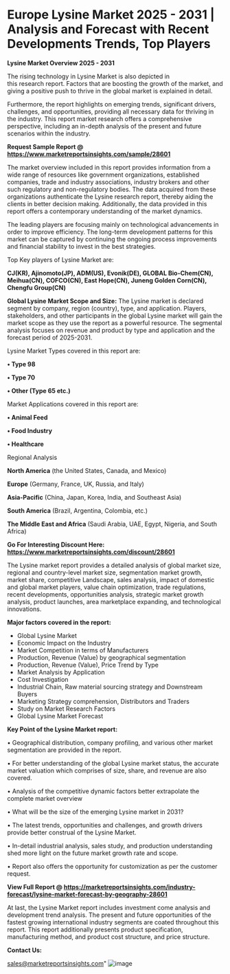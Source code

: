 # Europe Lysine Market 2025 - 2031 | Analysis and Forecast with Recent Developments Trends, Top Players

<Strong> Lysine Market Overview 2025 - 2031</strong>

The rising technology in Lysine Market is also depicted in this research report. Factors that are boosting the growth of the market, and giving a positive push to thrive in the global market is explained in detail.

Furthermore, the report highlights on emerging trends, significant drivers, challenges, and opportunities, providing all necessary data for thriving in the industry. This report market research offers a comprehensive perspective, including an in-depth analysis of the present and future scenarios within the industry.

<strong>Request Sample Report @ <a href=https://www.marketreportsinsights.com/sample/28601>https://www.marketreportsinsights.com/sample/28601</a></strong>

The market overview included in this report provides information from a wide range of resources like government organizations, established companies, trade and industry associations, industry brokers and other such regulatory and non-regulatory bodies. The data acquired from these organizations authenticate the Lysine research report, thereby aiding the clients in better decision making. Additionally, the data provided in this report offers a contemporary understanding of the market dynamics.

The leading players are focusing mainly on technological advancements in order to improve efficiency. The long-term development patterns for this market can be captured by continuing the ongoing process improvements and financial stability to invest in the best strategies.

Top Key players of Lysine Market are:

<strong>CJ(KR), Ajinomoto(JP), ADM(US), Evonik(DE), GLOBAL Bio-Chem(CN), Meihua(CN), COFCO(CN), East Hope(CN), Juneng Golden Corn(CN), Chengfu Group(CN)</strong>

<strong><b>Global Lysine Market Scope and Size:</b></strong>
The Lysine market is declared segment by company, region (country), type, and application. Players, stakeholders, and other participants in the global Lysine market will gain the market scope as they use the report as a powerful resource. The segmental analysis focuses on revenue and product by type and application and the forecast period of 2025-2031.

Lysine Market Types covered in this report are:

<strong>• Type 98

• Type 70

• Other (Type 65 etc.)</strong>

Market Applications covered in this report are:

<strong>• Animal Feed

• Food Industry

• Healthcare</strong> 

Regional Analysis

<strong>North America</strong> (the United States, Canada, and Mexico)

<strong>Europe</strong> (Germany, France, UK, Russia, and Italy)

<strong>Asia-Pacific</strong> (China, Japan, Korea, India, and Southeast Asia)

<strong>South America</strong> (Brazil, Argentina, Colombia, etc.)

<strong>The Middle East and Africa</strong> (Saudi Arabia, UAE, Egypt, Nigeria, and South Africa)

<strong>Go For Interesting Discount Here: <a href=https://www.marketreportsinsights.com/discount/28601>https://www.marketreportsinsights.com/discount/28601</a></strong>

The Lysine market report provides a detailed analysis of global market size, regional and country-level market size, segmentation market growth, market share, competitive Landscape, sales analysis, impact of domestic and global market players, value chain optimization, trade regulations, recent developments, opportunities analysis, strategic market growth analysis, product launches, area marketplace expanding, and technological innovations.

<strong><b>Major factors covered in the report:</b></strong>
<ul>
  <li>Global Lysine Market </li>
  <li>Economic Impact on the Industry</li>
  <li>Market Competition in terms of Manufacturers</li>
  <li>Production, Revenue (Value) by geographical segmentation</li>
  <li>Production, Revenue (Value), Price Trend by Type</li>
  <li>Market Analysis by Application</li>
  <li>Cost Investigation</li>
  <li>Industrial Chain, Raw material sourcing strategy and Downstream Buyers</li>
  <li>Marketing Strategy comprehension, Distributors and Traders</li>
  <li>Study on Market Research Factors</li>
  <li>Global Lysine Market Forecast</li>
</ul>

<strong><b>Key Point of the Lysine Market report:</b></strong>

• Geographical distribution, company profiling, and various other market segmentation are provided in the report.

• For better understanding of the global Lysine market status, the accurate market valuation which comprises of size, share, and revenue are also covered.

• Analysis of the competitive dynamic factors better extrapolate the complete market overview

• What will be the size of the emerging Lysine market in 2031?

• The latest trends, opportunities and challenges, and growth drivers provide better construal of the Lysine Market.

• In-detail industrial analysis, sales study, and production understanding shed more light on the future market growth rate and scope.

• Report also offers the opportunity for customization as per the customer request.

<strong><b>View Full Report @ <a href=https://marketreportsinsights.com/industry-forecast/lysine-market-forecast-by-geography-28601>https://marketreportsinsights.com/industry-forecast/lysine-market-forecast-by-geography-28601</a></b></strong>


At last, the Lysine Market report includes investment come analysis and development trend analysis. The present and future opportunities of the fastest growing international industry segments are coated throughout this report. This report additionally presents product specification, manufacturing method, and product cost structure, and price structure.

<strong>Contact Us:</strong>

sales@marketreportsinsights.com"
![image](https://github.com/user-attachments/assets/05344546-f603-4cd4-9319-526b5f80c2bc)
